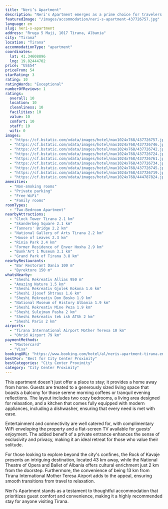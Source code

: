 ```yaml
---
title: "Neri’s Apartment"
description: "Neri's Apartment emerges as a prime choice for travelers seeking the perfect blend of comfort and convenience in Tirana."
featuredImage: "/images/accommodation/neri-s-apartment-437726757.jpg"
language: en
slug: neri-s-apartment
address: "Rruga 5 Maji, 1017 Tirana, Albania"
city: "Tirana"
location: "Tirana"
accommodationType: "apartment"
coordinates:
  lat: 41.34608896
  lng: 19.82444702
price: "US$54"
priceFrom: 54
starRating: 3
rating: 10
ratingWords: "Exceptional"
numberOfReviews: 1
ratings:
  overall: 10
  location: 10
  cleanliness: 10
  facilities: 10
  value: 10
  comfort: 10
  staff: 10
  wifi: 0
images:
  - "https://cf.bstatic.com/xdata/images/hotel/max1024x768/437726757.jpg?k=a873e6dd70cf6b3ffe9146ec9d8f556029939a69e133a389fd8bf3a8fe2a8ea8&o=&hp=1"
  - "https://cf.bstatic.com/xdata/images/hotel/max1024x768/437726746.jpg?k=2a8fcfbed66c22fb5813759c32b2f2f4c600ef8672740c20527b730ab49dd5cd&o=&hp=1"
  - "https://cf.bstatic.com/xdata/images/hotel/max1024x768/437726742.jpg?k=8e632c2fda20c94a7e61c97b5dbde66cb03772961a741107b8b7d486fc95fbd6&o=&hp=1"
  - "https://cf.bstatic.com/xdata/images/hotel/max1024x768/437726724.jpg?k=9401819b2fcbe965ff7225388c485f181b49a72b9267eaf77f31744d26dc89e2&o=&hp=1"
  - "https://cf.bstatic.com/xdata/images/hotel/max1024x768/437726761.jpg?k=89bca5ee78df1cb43e2cc914b9d5102af8bd5f570d8372bef8c6dabf6a775845&o=&hp=1"
  - "https://cf.bstatic.com/xdata/images/hotel/max1024x768/437726734.jpg?k=7d3cdb30b0d29d722c08b4e27ef98731546e5f85b8350eb13ab107f8d52569b1&o=&hp=1"
  - "https://cf.bstatic.com/xdata/images/hotel/max1024x768/437726745.jpg?k=b08a96d3ad7945e9550745d67bb0088457cdab6bda9dffc4311363c3d2a02f68&o=&hp=1"
  - "https://cf.bstatic.com/xdata/images/hotel/max1024x768/437726719.jpg?k=c650d7a56b9335a339445c7752a7fa4d528747b5aa0fb44cf3c914513e791ed3&o=&hp=1"
  - "https://cf.bstatic.com/xdata/images/hotel/max1024x768/444787824.jpg?k=63e8cd2c8ddda478e36dee5e8ee832770b2807f029987682c7423b64009319be&o=&hp=1"
amenities:
  - "Non-smoking rooms"
  - "Private parking"
  - "Free WiFi"
  - "Family rooms"
roomTypes:
  - "Two-Bedroom Apartment"
nearbyAttractions:
  - "Clock Tower Tirana 2.1 km"
  - "Skanderbeg Square 2.1 km"
  - "Tanners' Bridge 2.2 km"
  - "National Gallery of Arts Tirana 2.2 km"
  - "House of Leaves 2.3 km"
  - "Rinia Park 2.4 km"
  - "Former Residence of Enver Hoxha 2.9 km"
  - "Bunk'Art 1 Museum 3.1 km"
  - "Grand Park of Tirana 3.8 km"
nearbyRestaurants:
  - "Bar Restorant Dania 100 m"
  - "Byrektore 150 m"
whatsNearby:
  - "Sheshi Rekreativ Allias 950 m"
  - "Amazing Nature 1.5 km"
  - "Sheshi Rekreativ Gjolek Kokona 1.6 km"
  - "Sheshi Jjosef Shtraus 1.6 km"
  - "Sheshi Rekreativ Don Bosko 1.9 km"
  - "National Museum of History Albania 1.9 km"
  - "Sheshi Rekreativ Mine Peza 1.9 km"
  - "Sheshi Sulejman Pasha 2 km"
  - "Sheshi Rekreativ tek ish ATSh 2 km"
  - "Sheshi Paris 2 km"
airports:
  - "Tirana International Airport Mother Teresa 10 km"
  - "Ohrid Airport 79 km"
paymentMethods:
  - "Mastercard"
  - "Visa"
bookingURL: "https://www.booking.com/hotel/al/neris-apartment-tirana.en-gb.html?aid=8035640"
bestFor: "Best for City Center Proximity"
bestCategories: "City Center Proximity"
category: "City Center Proximity"
---
```


This apartment doesn't just offer a place to stay; it provides a home away from home. Guests are treated to a generously sized living space that boasts a balcony for those serene morning coffees or tranquil evening reflections. The layout includes two cozy bedrooms, a living area designed for relaxation, and a kitchen that comes fully equipped with modern appliances, including a dishwasher, ensuring that every need is met with ease.

Entertainment and connectivity are well catered for, with complimentary WiFi enveloping the property and a flat-screen TV available for guests' enjoyment. The added benefit of a private entrance enhances the sense of exclusivity and privacy, making it an ideal retreat for those who value their solitude.

For those looking to explore beyond the city's confines, the Rock of Kavaje presents an intriguing destination, located 43 km away, while the National Theatre of Opera and Ballet of Albania offers cultural enrichment just 2 km from the doorstep. Furthermore, the convenience of being 13 km from Tirana International Mother Teresa Airport adds to the appeal, ensuring smooth transitions from travel to relaxation.

Neri's Apartment stands as a testament to thoughtful accommodation that prioritizes guest comfort and convenience, making it a highly recommended stay for anyone visiting Tirana.